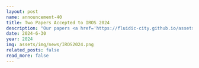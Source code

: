 ```yaml
---
layout: post
name: announcement-40
title: Two Papers Accepted to IROS 2024
description: "Our papers <a href='https://fluidic-city.github.io/assets/pdf/Poudel2024EnduRL.pdf'> EnduRL: Enhancing Safety, Stability, and Efficiency of Mixed Traffic Under Real-World Perturbations Via Reinforcement Learning </a> and <a href='https://fluidic-city.github.io/assets/pdf/Villarreal2022AutoJoin.pdf'> AutoJoin: Efficient Adversarial Training for Robust Maneuvering via Denoising Autoencoder and Joint Learning </a> have been accepted to IEEE/RSJ International Conference on Intelligent Robots and Systems (IROS)​, 2024. Congratulations to all the authors!"
date: 2024-6-30
year: 2024
img: assets/img/news/IROS2024.png
related_posts: false
read_more: false
---
```

